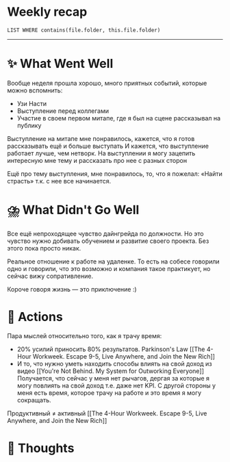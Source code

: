 # Weekly recap
``` dataview
LIST WHERE contains(file.folder, this.file.folder)

```



---
# ✨ What Went Well

Вообще неделя прошла хорошо, много приятных событий, которые можно вспомнить:
- Узи Насти
- Выступление перед коллегами
- Участие в своем первом митапе, где я был на сцене рассказывал на публику

Выступление на митапе мне понравилось, кажется, что я готов рассказывать ещё и больше выступать
И кажется, что выступление работает лучше, чем нетворк. На выступлении я могу зацепить интересную мне тему и рассказать про нее с разных сторон

Ещё про тему выступления, мне понравилось, то, что я пожелал: «Найти страсть» т.к. с нее все начинается. 

#  ⛈️ What Didn't Go Well

Все ещё непроходящее чувство дайнгрейда по должности. Но это чувство нужно добивать обучением и развитие своего проекта. Без этого пока просто никак. 

Реальное отношение к работе на удаленке. То есть на собесе говорили одно и говорили, что это возможно и компания такое практикует, но сейчас вижу сопративление. 

Короче говоря жизнь — это приключение :)


# 💫 Actions

Пара мыслей относительно того, как я трачу время:
- 20% усилий приносить 80% результатов. Parkinson's Law [[The 4-Hour Workweek. Escape 9-5, Live Anywhere, and Join the New Rich]]
- И то, что нужно уметь находить способы влиять на свой доход из видео [[You're Not Behind. My System for Outworking Everyone]]
Получается, что сейчас у меня нет рычагов, дергая за которые я могу повлиять на свой доход т.е. даже нет KPI. С другой стороны у меня есть время, которое трачу на работе и это время я могу сокращать. 

Продуктивный ≠ активный [[The 4-Hour Workweek. Escape 9-5, Live Anywhere, and Join the New Rich]]







# 🤔 Thoughts 


